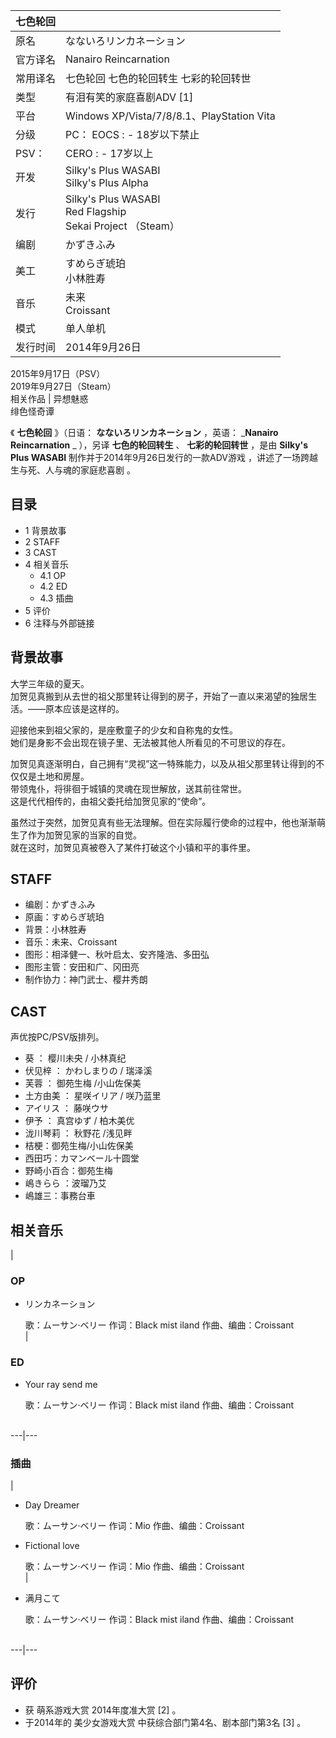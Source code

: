 |  七色轮回  ||
|---|---|
|原名  |  なないろリンカネーション   |
|官方译名  |  Nanairo Reincarnation   |
|常用译名  |  七色轮回  七色的轮回转生  七彩的轮回转世   |
|类型  |  有泪有笑的家庭喜剧ADV  [1]   |
|平台  |  Windows XP/Vista/7/8/8.1、PlayStation Vita   |
|分级  |  PC：    EOCS  :    \- 18岁以下禁止|
|PSV：  |  CERO  :    \- 17岁以上|
|开发  |  Silky's Plus WASABI   <br>Silky's Plus Alpha  |
|发行  |  Silky's Plus WASABI   <br>Red Flagship  <br>Sekai Project  （Steam）  |
|编剧  |  かずきふみ   |
|美工  |  すめらぎ琥珀   <br>小林胜寿  |
|音乐  |  未来   <br>Croissant  |
|模式  |  单人单机   |
|发行时间  |  2014年9月26日   |
2015年9月17日（PSV）  
2019年9月27日（Steam）  
相关作品  |  异想魅惑    
绯色怪奇谭  
  
《 **七色轮回** 》（日语：  **なないろリンカネーション** ，英语：  _**Nanairo Reincarnation** _ ），另译
**七色的轮回转生** 、 **七彩的轮回转世** ，是由 **Silky's Plus WASABI** 制作并于2014年9月26日发行的一款ADV游戏
，讲述了一场跨越生与死、人与魂的家庭悲喜剧  。

##  目录

  * 1  背景故事 
  * 2  STAFF 
  * 3  CAST 
  * 4  相关音乐 
    * 4.1  OP 
    * 4.2  ED 
    * 4.3  插曲 
  * 5  评价 
  * 6  注释与外部链接 

##  背景故事

大学三年级的夏天。  
加贺见真搬到从去世的祖父那里转让得到的房子，开始了一直以来渴望的独居生活。——原本应该是这样的。  
  
迎接他来到祖父家的，是座敷童子的少女和自称鬼的女性。  
她们是身影不会出现在镜子里、无法被其他人所看见的不可思议的存在。  
  
加贺见真逐渐明白，自己拥有“灵视”这一特殊能力，以及从祖父那里转让得到的不仅仅是土地和房屋。  
带领鬼仆，将徘徊于城镇的灵魂在现世解放，送其前往常世。  
这是代代相传的，由祖父委托给加贺见家的“使命”。  
  
虽然过于突然，加贺见真有些无法理解。但在实际履行使命的过程中，他也渐渐萌生了作为加贺见家的当家的自觉。  
就在这时，加贺见真被卷入了某件打破这个小镇和平的事件里。

##  STAFF

  * 编剧：かずきふみ 
  * 原画：すめらぎ琥珀 
  * 背景：小林胜寿 
  * 音乐：未来、Croissant 
  * 图形：相泽健一、秋叶启太、安齐隆浩、多田弘 
  * 图形主管：安田和广、冈田亮 
  * 制作协力：神门武士、樱井秀朗 

##  CAST

声优按PC/PSV版排列。

  * 葵  ：  樱川未央  /  小林真纪 
  * 伏见梓  ：  かわしまりの  /  瑞泽溪 
  * 芙蓉  ：  御苑生梅  /小山佐保美 
  * 土方由美  ：  星咲イリア  /  咲乃蓝里 
  * アイリス  ：  藤咲ウサ 
  * 伊予  ：  真宫ゆず  /  柏木美优 
  * 泷川琴莉  ：  秋野花  /浅见畔 
  * 桔梗：御苑生梅/小山佐保美 
  * 西田巧：カマンベール十圆堂 
  * 野崎小百合：御苑生梅 
  * 嶋きらら  ：波瑠乃艾 
  * 嶋雄三：事務台車 

##  相关音乐

|

###  OP

  * リンカネーション 

     歌：ムーサン·ベリー 
     作词：Black mist iland 
     作曲、编曲：Croissant 
</br> | 

###  ED

  * Your ray send me 

     歌：ムーサン·ベリー 
     作词：Black mist iland 
     作曲、编曲：Croissant 
</br>  
---|---  
  
###  插曲

|

  * Day Dreamer 

     歌：ムーサン·ベリー 
     作词：Mio 
     作曲、编曲：Croissant 

  * Fictional love 

     歌：ムーサン·ベリー 
     作词：Mio 
     作曲、编曲：Croissant 
</br> | 

  * 满月こて 

     歌：ムーサン·ベリー 
     作词：Black mist iland 
     作曲、编曲：Croissant 
</br>  
---|---  
  
##  评价

  * 获  萌系游戏大赏  2014年度准大赏  [2]  。 
  * 于2014年的  美少女游戏大赏  中获综合部门第4名、剧本部门第3名  [3]  。 

  